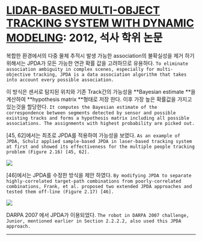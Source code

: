 # [LIDAR-BASED MULTI-OBJECT TRACKING SYSTEM WITH DYNAMIC MODELING](https://neu-gou.github.io/thesis_Mengran.pdf): 2012, 석사 학위 논문

복합한 환경에서의 다중 물체 추적시 발생 가능한 association의 불확실성을 제거 하기 위해서는  JPDA가 모든 가능한 연관 확률 값을 고려하므로 유용하다. `To eliminate association ambiguity in complex scenes, especially for multi-objective tracking, JPDA is a data association algorithm that takes into account every possible association. `

이 방식은 센서로 탐지된 위치와 기존 Track간의 가능성을 **Bayesian estimate **을 계산하여 **hypothesis matrix **형태로 저장 한다. 이후 가장 높은 확률값을 가지고 있는것을 할당한다.  ` It computes the Bayesian estimate of the correspondence between segments detected by sensor and possible existing tracks and forms a hypothesis matrix including all possible associations. The assignments with highest probability are picked out. `

 [45, 62]에서는 최초로 JPDA를 적용하여 가능성을 보였다. `As an example of JPDA, Schulz applied sample-based JPDA in laser-based tracking system at first and showed its effectiveness for the multiple people tracking problem (Figure 2.16) [45, 62]. `

![](https://i.imgur.com/S3hU37H.png)


[46]에서는 JPDA를 수정한 방식을 제안 하였다. `By modifying JPDA to separate highly-correlated target-path combinations from poorly-correlated combinations, Frank, et al. proposed two extended JPDA approaches and tested them off-line (Figure 2.17) [46]. `

![](https://i.imgur.com/pH29bxg.png)


DARPA 2007 에서 JPDA가 이용되었다. `The robot in DARPA 2007 challenge, Junior, mentioned earlier in Section 2.2.2.2, also used this JPDA approach.`

---

